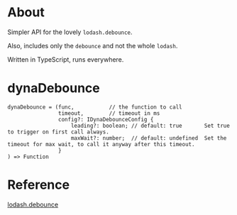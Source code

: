 # About

Simpler API for the lovely `lodash.debounce`.

Also, includes only the `debounce` and not the whole `lodash`.

Written in TypeScript, runs everywhere.

# dynaDebounce

    dynaDebounce = (func,           // the function to call
                    timeout,        // timeout in ms
                    config?: IDynaDebounceConfig {
                        leading?: boolean; // default: true       Set true to trigger on first call always.
                        maxWait?: number;  // default: undefined  Set the timeout for max wait, to call it anyway after this timeout.
                    }
    ) => Function


# Reference

[lodash.debounce](https://lodash.com/docs/4.17.10#debounce)